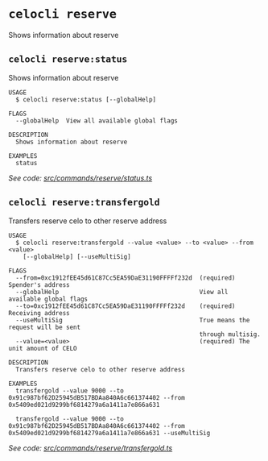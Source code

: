# `celocli reserve`

Shows information about reserve

## `celocli reserve:status`

Shows information about reserve

```
USAGE
  $ celocli reserve:status [--globalHelp]

FLAGS
  --globalHelp  View all available global flags

DESCRIPTION
  Shows information about reserve

EXAMPLES
  status
```

_See code: [src/commands/reserve/status.ts](https://github.com/celo-org/developer-tooling/tree/master/packages/cli/src/commands/reserve/status.ts)_

## `celocli reserve:transfergold`

Transfers reserve celo to other reserve address

```
USAGE
  $ celocli reserve:transfergold --value <value> --to <value> --from <value>
    [--globalHelp] [--useMultiSig]

FLAGS
  --from=0xc1912fEE45d61C87Cc5EA59DaE31190FFFFf232d  (required) Spender's address
  --globalHelp                                       View all available global flags
  --to=0xc1912fEE45d61C87Cc5EA59DaE31190FFFFf232d    (required) Receiving address
  --useMultiSig                                      True means the request will be sent
                                                     through multisig.
  --value=<value>                                    (required) The unit amount of CELO

DESCRIPTION
  Transfers reserve celo to other reserve address

EXAMPLES
  transfergold --value 9000 --to 0x91c987bf62D25945dB517BDAa840A6c661374402 --from 0x5409ed021d9299bf6814279a6a1411a7e866a631

  transfergold --value 9000 --to 0x91c987bf62D25945dB517BDAa840A6c661374402 --from 0x5409ed021d9299bf6814279a6a1411a7e866a631 --useMultiSig
```

_See code: [src/commands/reserve/transfergold.ts](https://github.com/celo-org/developer-tooling/tree/master/packages/cli/src/commands/reserve/transfergold.ts)_
